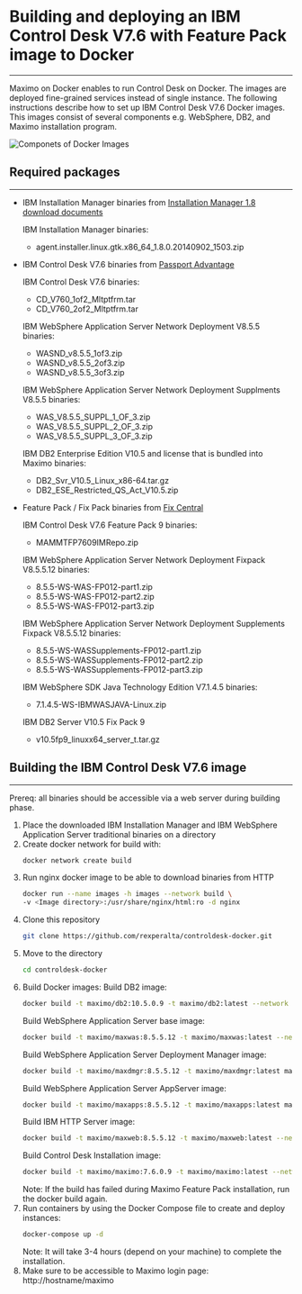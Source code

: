 # Building and deploying an IBM Control Desk V7.6 with Feature Pack image to Docker
------------------------------------------------------------------------------------

Maximo on Docker enables to run Control Desk on Docker. The images are deployed fine-grained services instead of single instance. The following instructions describe how to set up IBM Control Desk V7.6 Docker images. This images consist of several components e.g. WebSphere, DB2, and Maximo installation program.

![Componets of Docker Images](https://raw.githubusercontent.com/rexperalta/controldesk-docker/wasv8-db2v105/controldesk-docker.png)

## Required packages
--------------------

* IBM Installation Manager binaries from [Installation Manager 1.8 download documents](http://www-01.ibm.com/support/docview.wss?uid=swg24037640)

  IBM Installation Manager binaries:
  * agent.installer.linux.gtk.x86_64_1.8.0.20140902_1503.zip

* IBM Control Desk V7.6 binaries from [Passport Advantage](http://www-01.ibm.com/software/passportadvantage/pao_customer.html)

  IBM Control Desk V7.6 binaries:
  * CD_V760_1of2_Mltptfrm.tar
  * CD_V760_2of2_Mltptfrm.tar

  IBM WebSphere Application Server Network Deployment V8.5.5 binaries:
  * WASND_v8.5.5_1of3.zip
  * WASND_v8.5.5_2of3.zip
  * WASND_v8.5.5_3of3.zip

  IBM WebSphere Application Server Network Deployment Supplments V8.5.5 binaries:
  * WAS_V8.5.5_SUPPL_1_OF_3.zip
  * WAS_V8.5.5_SUPPL_2_OF_3.zip
  * WAS_V8.5.5_SUPPL_3_OF_3.zip

  IBM DB2 Enterprise Edition V10.5 and license that is bundled into Maximo binaries:
  * DB2_Svr_V10.5_Linux_x86-64.tar.gz
  * DB2_ESE_Restricted_QS_Act_V10.5.zip

* Feature Pack / Fix Pack binaries from [Fix Central](http://www-933.ibm.com/support/fixcentral/)

  IBM Control Desk V7.6 Feature Pack 9 binaries:
  * MAMMTFP7609IMRepo.zip

  IBM WebSphere Application Server Network Deployment Fixpack V8.5.5.12 binaries:
  * 8.5.5-WS-WAS-FP012-part1.zip
  * 8.5.5-WS-WAS-FP012-part2.zip
  * 8.5.5-WS-WAS-FP012-part3.zip

  IBM WebSphere Application Server Network Deployment Supplements Fixpack V8.5.5.12 binaries:
  * 8.5.5-WS-WASSupplements-FP012-part1.zip
  * 8.5.5-WS-WASSupplements-FP012-part2.zip
  * 8.5.5-WS-WASSupplements-FP012-part3.zip

  IBM WebSphere SDK Java Technology Edition V7.1.4.5 binaries:
  * 7.1.4.5-WS-IBMWASJAVA-Linux.zip

  IBM DB2 Server V10.5 Fix Pack 9
  * v10.5fp9_linuxx64_server_t.tar.gz

## Building the IBM Control Desk V7.6 image
------------------------------------------------------

Prereq: all binaries should be accessible via a web server during building phase.

1. Place the downloaded IBM Installation Manager and IBM WebSphere Application Server traditional binaries on a directory
2. Create docker network for build with:
    ```bash
    docker network create build
    ```
3. Run nginx docker image to be able to download binaries from HTTP
    ```bash
    docker run --name images -h images --network build \
    -v <Image directory>:/usr/share/nginx/html:ro -d nginx
    ```
4. Clone this repository
    ```bash
    git clone https://github.com/rexperalta/controldesk-docker.git
    ```
5. Move to the directory
    ```bash
    cd controldesk-docker
    ```
6. Build Docker images:
    Build DB2 image:
    ```bash
    docker build -t maximo/db2:10.5.0.9 -t maximo/db2:latest --network build maxdb
    ```
    Build WebSphere Application Server base image:
    ```bash
    docker build -t maximo/maxwas:8.5.5.12 -t maximo/maxwas:latest --network build maxwas
    ```
    Build WebSphere Application Server Deployment Manager image:
    ```bash
    docker build -t maximo/maxdmgr:8.5.5.12 -t maximo/maxdmgr:latest maxdmgr
    ```
    Build WebSphere Application Server AppServer image:
    ```bash
    docker build -t maximo/maxapps:8.5.5.12 -t maximo/maxapps:latest maxapps
    ```
    Build IBM HTTP Server image:
    ```bash
    docker build -t maximo/maxweb:8.5.5.12 -t maximo/maxweb:latest --network build maxweb
    ```
    Build Control Desk Installation image:
    ```bash
    docker build -t maximo/maximo:7.6.0.9 -t maximo/maximo:latest --network build maximo
    ```
    Note: If the build has failed during Maximo Feature Pack installation, run the docker build again.
7. Run containers by using the Docker Compose file to create and deploy instances:
    ```bash
    docker-compose up -d
    ```
    Note: It will take 3-4 hours (depend on your machine) to complete the installation.
8. Make sure to be accessible to Maximo login page: http://hostname/maximo
